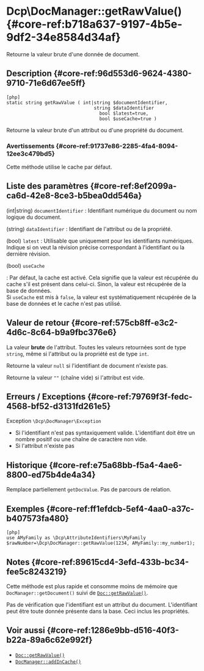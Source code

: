 # Dcp\DocManager::getRawValue()  {#core-ref:b718a637-9197-4b5e-9df2-34e8584d34af}

<div class="short-description">
Retourne la valeur brute d'une donnée de document.
</div>



## Description  {#core-ref:96d553d6-9624-4380-9710-71e6d67ee5ff}

    [php]
    static string getRawValue ( int|string $documentIdentifier,
                                    string $dataIdentifier
                                      bool $latest=true,
                                      bool $useCache=true )

Retourne la valeur brute d'un attribut ou d'une propriété du document.

### Avertissements  {#core-ref:91737e86-2285-4fa4-8094-12ee3c479bd5}

Cette méthode utilise le cache par défaut.

## Liste des paramètres  {#core-ref:8ef2099a-ca6d-42e8-8ce3-b5bea0dd546a}

(int|string) `documentIdentifier`
:   Identifiant numérique du document ou nom logique du document.

(string) `dataIdentifier`
:   Identifiant de l'attribut ou de la propriété.

(bool) `latest` 
:   Utilisable que uniquement pour les identifiants numériques. Indique si on veut la
    révision précise correspondant à l'identifiant ou la dernière révision.

(bool) `useCache`

:   Par défaut, la cache est activé. Cela signifie que la valeur est récupérée
    du cache s'il est présent dans celui-ci. Sinon, la valeur est 
    récupérée de la base de données.  
    Si `useCache` est mis à `false`, la valeur est systématiquement
    récupérée de la base de données et le cache n'est pas utilisé.

## Valeur de retour  {#core-ref:575cb8ff-e3c2-4d6c-8c64-b9a9fbc376e6}

La valeur **brute** de l'attribut. Toutes les valeurs retournées sont de type
`string`, même si l'attribut ou la propriété est de type `int`.

Retourne la valeur `null` si l'identifiant de document n'existe pas.

Retourne la valeur `""` (chaîne vide) si l'attribut est vide.

## Erreurs / Exceptions  {#core-ref:79769f3f-fedc-4568-bf52-d3131fd261e5}

Exception `\Dcp\DocManager\Exception`

*   Si l'identifiant n'est pas syntaxiquement valide. 
    L'identifiant doit être un nombre positif ou une chaîne
    de caractère non vide.
*   Si l'attribut n'existe pas 



## Historique  {#core-ref:e75a68bb-f5a4-4ae6-8800-ed75b4de4a34}

Remplace partiellement `getDocValue`.
Pas de parcours de relation.

## Exemples  {#core-ref:ff1efdcb-5ef4-4aa0-a37c-b407573fa480}

    [php]
    use AMyFamily as \Dcp\AttributeIdentifiers\MyFamily
    $rawNumber=\Dcp\DocManager::getRawValue(1234, AMyFamily::my_number1);
    
    

## Notes  {#core-ref:89615cd4-3efd-433b-bc34-fee5c8243219}

Cette méthode est plus rapide et consomme moins de mémoire que
`DocManager::getDocument()` suivi de [`Doc::getRawValue()`][getrawvalue].

Pas de vérification que l'identifiant est un attribut du document.
L'identifiant peut être toute donnée présente dans la base. Ceci inclus les
propriétés.

## Voir aussi  {#core-ref:1286e9bb-d516-40f3-b22a-89a6c62e992f}

*   [`Doc::getRawValue()`][getrawvalue]
*   [`DocManager::addInCache()`][addincache]

<!-- links -->

[getrawvalue]:      #core-ref:f779391c-ee61-4c3a-8976-6b74f83ecc8f
[addincache]:       #core-ref:15d6a036-3b6e-4dbd-a0fe-361b925e6186
